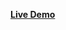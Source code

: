 <a href ="https://Mohamed-24-03-2022.github.io/photo-tagging-app/"> <strong> Live Demo </strong> </a>

